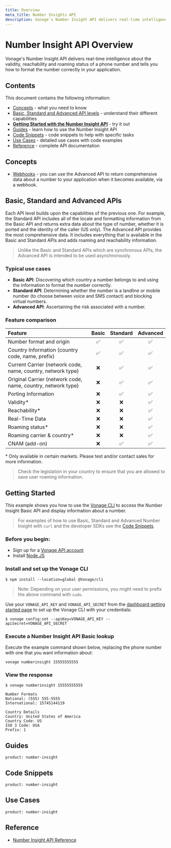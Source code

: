 ```yaml
---
title: Overview
meta_title: Number Insights API
description: Vonage's Number Insight API delivers real-time intelligence about the validity, reachability and roaming status of a phone number and tells you how to format the number correctly in your application.
---
```


# Number Insight API Overview

Vonage's Number Insight API delivers real-time intelligence about the validity, reachability and roaming status of a phone number and tells you how to format the number correctly in your application.

## Contents
This document contains the following information:

- [Concepts](#concepts) - what you need to know
- [Basic, Standard and Advanced API levels](#basic-standard-and-advanced-apis) - understand their different capabilities
- **[Getting Started with the Number Insight API](#getting-started)** - try it out
- [Guides](#guides) - learn how to use the Number Insight API
- [Code Snippets](#code-snippets) - code snippets to help with specific tasks
- [Use Cases](#use-cases) - detailed use cases with code examples
- [Reference](#reference) - complete API documentation

## Concepts

* [Webhooks](/concepts/guides/webhooks) - you can use the Advanced API to return comprehensive data about a number to your application when it becomes available, via a webhook.

## Basic, Standard and Advanced APIs
Each API level builds upon the capabilities of the previous one. For example, the Standard API includes all of the locale and formatting information from the Basic API and returns extra data about the type of number, whether it is ported and the identity of the caller (US only). The Advanced API provides the most comprehensive data. It includes everything that is available in the Basic and Standard APIs and adds roaming and reachability information.

> Unlike the Basic and Standard APIs which are synchronous APIs, the Advanced API is intended to be used asynchronously.

### Typical use cases

- **Basic API**: Discovering which country a number belongs to and using the information to format the number correctly.
- **Standard API**: Determining whether the number is a landline or mobile number (to choose between voice and SMS contact) and blocking virtual numbers.
- **Advanced API**: Ascertaining the risk associated with a number.

### Feature comparison
Feature | Basic | Standard | Advanced
:--|:--:|:--:|:--:
Number format and origin| ✅ | ✅ | ✅    
Country Information (country code, name, prefix)| ✅ | ✅ | ✅    
Current Carrier (network code, name, country, network type) | ❌ | ✅ | ✅
Original Carrier (network code, name, country, network type) | ❌ | ✅ | ✅
Porting Information | ❌ | ✅ | ✅
Validity* | ❌ | ❌ | ✅
Reachability* | ❌ | ❌ | ✅
Real-Time Data | ❌ | ❌ | ✅
Roaming status* | ❌ | ❌ | ✅
Roaming carrier & country* | ❌ | ❌ | ✅
CNAM (add-on) | ❌ | ✅ | ✅

\* Only available in certain markets. Please test and/or contact sales for more information.

> Check the legislation in your country to ensure that you are allowed to save user roaming information.

## Getting Started

This example shows you how to use the [Vonage CLI](/tools) to access the Number Insight Basic API and display information about a number.

> For examples of how to use Basic, Standard and Advanced Number Insight with `curl` and the developer SDKs see the [Code Snippets](#code-snippets).

### Before you begin:

* Sign up for a [Vonage API account](https://ui.idp.vonage.com/ui/auth/registration?icid=tryitfree_adpdocs_nexmodashbdfreetrialsignup_inpagelink)
* Install [Node.JS](https://nodejs.org/en/download/)

### Install and set up the Vonage CLI

```
$ npm install --location=global @Vonage/cli
```

> Note: Depending on your user permissions, you might need to prefix the above command with `sudo`.

Use your `VONAGE_API_KEY` and `VONAGE_API_SECRET` from the [dashboard getting started page](https://dashboard.nexmo.com/getting-started-guide) to set up the Vonage CLI with your credentials:

```
$ vonage config:set --apiKey=VONAGE_API_KEY --apiSecret=VONAGE_API_SECRET
```

### Execute a Number Insight API Basic lookup

Execute the example command shown below, replacing the phone number with one that you want information about:

```
vonage numberinsight 15555555555
```

### View the response


```text
$ vonage numberinsight 15555555555

Number Formats
National: (555) 555-5555
International: 15745144119

Country Details
Country: United States of America
Country Code: US
ISO 3 Code: USA
Prefix: 1
```


## Guides

```concept_list
product: number-insight
```

## Code Snippets

```code_snippet_list
product: number-insight
```

## Use Cases

```use_cases
product: number-insight
```

## Reference

* [Number Insight API Reference](/api/number-insight)
